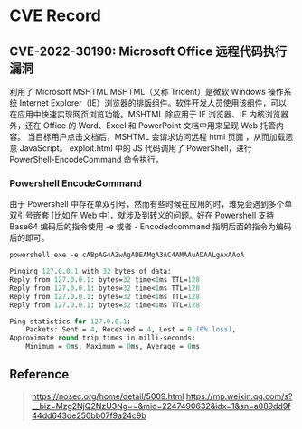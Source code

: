 # CVE Record

## CVE-2022-30190: Microsoft Office 远程代码执行漏洞

利用了 Microsoft MSHTML
MSHTML（又称 Trident）是微软 Windows 操作系统 Internet Explorer（IE）浏览器的排版组件。软件开发人员使用该组件，可以在应用中快速实现网页浏览功能。MSHTML 除应用于 IE 浏览器、IE 内核浏览器外，还在 Office 的 Word、Excel 和 PowerPoint 文档中用来呈现 Web 托管内容。
当目标用户点击文档后，MSHTML 会请求访问远程 html 页面 ，从而加载恶意 JavaScript。
exploit.html 中的 JS 代码调用了 PowerShell，进行 PowerShell-EncodeCommand 命令执行，

### Powershell EncodeCommand

由于 Powershell 中存在单双引号，然而有些时候在应用的时，难免会遇到多个单双引号嵌套 [比如在 Web 中]，就涉及到转义的问题。好在 Powershell 支持 Base64 编码后的指令使用 -e 或者 - Encodedcommand 指明后面的指令为编码后的即可。

```ps
powershell.exe -e cABpAG4AZwAgADEAMgA3AC4AMAAuADAALgAxAAoA

Pinging 127.0.0.1 with 32 bytes of data:
Reply from 127.0.0.1: bytes=32 time<1ms TTL=128
Reply from 127.0.0.1: bytes=32 time<1ms TTL=128
Reply from 127.0.0.1: bytes=32 time<1ms TTL=128
Reply from 127.0.0.1: bytes=32 time<1ms TTL=128

Ping statistics for 127.0.0.1:
    Packets: Sent = 4, Received = 4, Lost = 0 (0% loss),
Approximate round trip times in milli-seconds:
    Minimum = 0ms, Maximum = 0ms, Average = 0ms
```

## Reference

><https://nosec.org/home/detail/5009.html>
<https://mp.weixin.qq.com/s?__biz=Mzg2NjQ2NzU3Ng==&mid=2247490632&idx=1&sn=a089dd9f44dd643de250bb07f9a24c9b>
